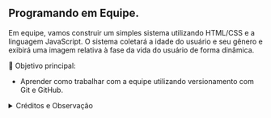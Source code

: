 ## Programando em Equipe.
  Em equipe, vamos construir um simples sistema utilizando HTML/CSS e a linguagem JavaScript.
  O sistema coletará a idade do usuário e seu gênero e exibirá uma imagem relativa à fase da vida do usuário de forma dinâmica.
  
  🎯 Objetivo principal:
  * Aprender como trabalhar com a equipe utilizando versionamento com Git e GitHub.
  
<details> 
  <summary>Créditos e Observação</summary> 
  Observação: A atividade foi inspirada em um dos desafios do curso de JavaScript do professor Gustavo Guanabara.
  Curso em Vídeo - Gustavo Guanabara: https://www.youtube.com/c/CursoemVídeo
</details>